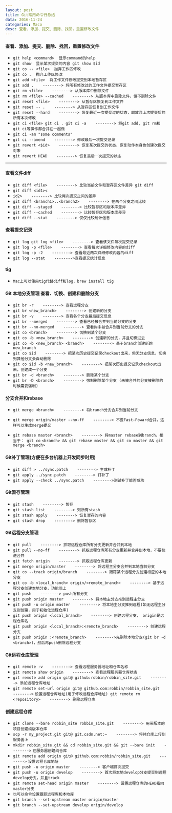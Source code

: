 ```yaml
---
layout: post
title: Git常用命令行总结
data: 2016-11-24
categories: Maco
desc: 查看、添加、提交、删除、找回，重置修改文件
---
```




#### 查看、添加、提交、删除、找回，重置修改文件

 - `git help <command>  显示command的help`
 - `git show  显示某次提交的内容 git show $id`
 - `git co -- <file>  抛弃工作区修改`
 - `git co .  抛弃工作区修改`
 - `git add <file>  将工作文件修改提交到本地暂存区`
 - `git add .    --------> 将所有修改过的工作文件提交暂存区`
 - `git rm <file>    --------> 从版本库中删除文件`
 - `git rm <file> --cached    --------> 从版本库中删除文件，但不删除文件`
 - `git reset <file>    --------> 从暂存区恢复到工作文件`
 - `git reset -- .    --------> 从暂存区恢复到工作文件`
 - `git reset --hard    --------> 恢复最近一次提交过的状态，即放弃上次提交后的所有本次修改`
 - `git ci <file> git ci . git ci -a    --------> 将git add, git rm和git ci等操作都合并在一起做`
 - `git ci -am "some comments"`
 - `git ci --amend    --------> 修改最后一次提交记录`
 - `git revert <$id>    --------> 恢复某次提交的状态，恢复动作本身也创建次提交对象`
 - `git revert HEAD    --------> 恢复最后一次提交的状态`

-------------------



####  查看文件diff

 - `git diff <file>    --------> 比较当前文件和暂存区文件差异 git diff`
 - `git diff <id1><`
 - `id2>    --------> 比较两次提交之间的差异`
 - `git diff <branch1>..<branch2>    --------> 在两个分支之间比较`
 - `git diff --staged    --------> 比较暂存区和版本库差异`
 - `git diff --cached    --------> 比较暂存区和版本库差异`
 - `git diff --stat    --------> 仅仅比较统计信息`

#### 查看提交记录

 - `git log git log <file>    --------> 查看该文件每次提交记录`
 - `git log -p <file>    --------> 查看每次详细修改内容的diff`
 - `git log -p -2    --------> 查看最近两次详细修改内容的diff`
 - `git log --stat    -------->查看提交统计信息`
#### tig

 - `Mac上可以使用tig代替diff和log，brew install tig`

#### Git 本地分支管理 查看、切换、创建和删除分支

 - `git br -r    --------> 查看远程分支`
 - `git br <new_branch>    --------> 创建新的分支`
 - `git br -v    --------> 查看各个分支最后提交信息`
 - `git br --merged    --------> 查看已经被合并到当前分支的分支`
 - `git br --no-merged    --------> 查看尚未被合并到当前分支的分支`
 - `git co <branch>    --------> 切换到某个分支`
 - `git co -b <new_branch>    --------> 创建新的分支，并且切换过去`
 - `git co -b <new_branch> <branch>    --------> 基于branch创建新的new_branch`
 - `git co $id    --------> 把某次历史提交记录checkout出来，但无分支信息，切换到其他分支会自动删除`
 - `git co $id -b <new_branch>    --------> 把某次历史提交记录checkout出来，创建成一个分支`
 - `git br -d <branch>    --------> 删除某个分支`
 - `git br -D <branch>    --------> 强制删除某个分支 (未被合并的分支被删除的时候需要强制)`

#### 分支合并和rebase

 - `git merge <branch>    --------> 将branch分支合并到当前分支`

 - `git merge origin/master --no-ff    --------> 不要Fast-Foward合并，这样可以生成merge提交`

 - `git rebase master <branch>    --------> 将master rebase到branch，相当于： git co`
   `<branch> && git rebase master && git co master && git merge <branch>`
#### Git补丁管理(方便在多台机器上开发同步时用)

 - `git diff > ../sync.patch    --------> 生成补丁`
 - `git apply ../sync.patch    --------> 打补丁`
 - `git apply --check ../sync.patch    -------->测试补丁能否成功`

#### Git暂存管理

 - `git stash    --------> 暂存`
 - `git stash list    --------> 列所有stash`
 - `git stash apply    --------> 恢复暂存的内容`
 - `git stash drop    --------> 删除暂存区`


#### Git远程分支管理

 - `git pull    --------> 抓取远程仓库所有分支更新并合并到本地`
 - `git pull --no-ff    --------> 抓取远程仓库所有分支更新并合并到本地，不要快进合并`
 - `git fetch origin    --------> 抓取远程仓库更新`
 - `git merge origin/master    --------> 将远程主分支合并到本地当前分支`
 - `git co --track origin/branch    --------> 跟踪某个远程分支创建相应的本地分支`
 - `git co -b <local_branch> origin/<remote_branch>    --------> 基于远程分支创建本地分支，功能同上`
 - `git push    --------> push所有分支`
 - `git push origin master    --------> 将本地主分支推到远程主分支`
 - `git push -u origin master    --------> 将本地主分支推到远程(如无远程主分支则创建，用于初始化远程仓库)`
 - `git push origin <local_branch>    --------> 创建远程分支， origin是远程仓库名`
 - `git push origin <local_branch>:<remote_branch>    --------> 创建远程分支`
 - `git push origin :<remote_branch>    -------->先删除本地分支(git br -d`
   `<branch>)，然后再push删除远程分支`


#### Git远程仓库管理

 - `git remote -v    --------> 查看远程服务器地址和仓库名称`
 - `git remote show origin    --------> 查看远程服务器仓库状态`
 - `git remote add origin git@ github:robbin/robbin_site.git    --------> 添加远程仓库地址`
 - `git remote set-url origin git@ github.com:robbin/robbin_site.git    -------->`
   `设置远程仓库地址(用于修改远程仓库地址) git remote rm <repository>    --------> 删除远程仓库`


#### 创建远程仓库

 - `git clone --bare robbin_site robbin_site.git    --------> 用带版本的项目创建纯版本仓库`
 - `scp -r my_project.git git@ git.csdn.net:~    --------> 将纯仓库上传到服务器上`
 - `mkdir robbin_site.git && cd robbin_site.git && git --bare init    -------->`
   `在服务器创建纯仓库`
 - `git remote add origin git@ github.com:robbin/robbin_site.git    -------->`
   `设置远程仓库地址`
 - `git push -u origin master    --------> 客户端首次提交`
 - `git push -u origin develop    --------> 首次将本地develop分支提交到远程develop分支，并且track`
 - `git remote set-head origin master    --------> 设置远程仓库的HEAD指向master分支`
 - `也可以命令设置跟踪远程库和本地库`
 - `git branch --set-upstream master origin/master`
 - `git branch --set-upstream develop origin/develop`